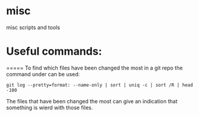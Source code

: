 misc
====

misc scripts and tools


# Useful commands:
=====
To find which files have been changed the most in a git repo the command under can be used:
```
git log --pretty=format: --name-only | sort | uniq -c | sort /R | head -100
```

The files that have been changed the most can give an indication that something is wierd with those files.

